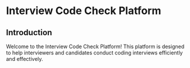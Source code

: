 # Interview Code Check Platform

## Introduction
Welcome to the Interview Code Check Platform! This platform is designed to help interviewers and candidates conduct coding interviews efficiently and effectively.

